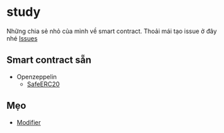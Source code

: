 # study

Những chia sẻ nhỏ của mình về smart contract. Thoải mái tạo issue ở đây nhé [Issues](https://github.com/nesso99/study/issues)

## Smart contract sẵn

- Openzeppelin
  - [SafeERC20](docs/openzeppelin/SafeERC20.md)

## Mẹo

- [Modifier](tricks/Modifier.md)
